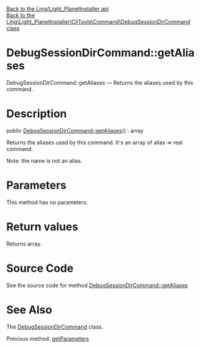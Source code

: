 [Back to the Ling/Light_PlanetInstaller api](https://github.com/lingtalfi/Light_PlanetInstaller/blob/master/doc/api/Ling/Light_PlanetInstaller.md)<br>
[Back to the Ling\Light_PlanetInstaller\CliTools\Command\DebugSessionDirCommand class](https://github.com/lingtalfi/Light_PlanetInstaller/blob/master/doc/api/Ling/Light_PlanetInstaller/CliTools/Command/DebugSessionDirCommand.md)


DebugSessionDirCommand::getAliases
================



DebugSessionDirCommand::getAliases — Returns the aliases used by this command.




Description
================


public [DebugSessionDirCommand::getAliases](https://github.com/lingtalfi/Light_PlanetInstaller/blob/master/doc/api/Ling/Light_PlanetInstaller/CliTools/Command/DebugSessionDirCommand/getAliases.md)() : array




Returns the aliases used by this command.
It's an array of alias => real command.

Note: the name is not an alias.




Parameters
================

This method has no parameters.


Return values
================

Returns array.








Source Code
===========
See the source code for method [DebugSessionDirCommand::getAliases](https://github.com/lingtalfi/Light_PlanetInstaller/blob/master/CliTools/Command/DebugSessionDirCommand.php#L201-L209)


See Also
================

The [DebugSessionDirCommand](https://github.com/lingtalfi/Light_PlanetInstaller/blob/master/doc/api/Ling/Light_PlanetInstaller/CliTools/Command/DebugSessionDirCommand.md) class.

Previous method: [getParameters](https://github.com/lingtalfi/Light_PlanetInstaller/blob/master/doc/api/Ling/Light_PlanetInstaller/CliTools/Command/DebugSessionDirCommand/getParameters.md)<br>

